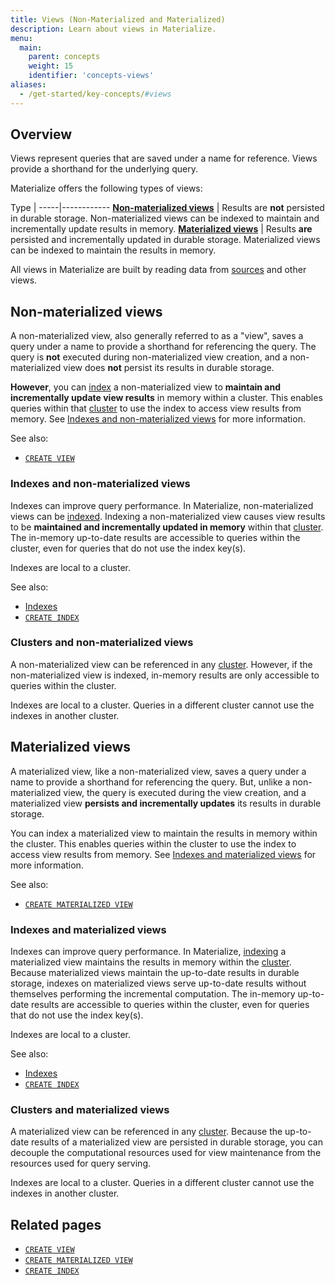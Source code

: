 ```yaml
---
title: Views (Non-Materialized and Materialized)
description: Learn about views in Materialize.
menu:
  main:
    parent: concepts
    weight: 15
    identifier: 'concepts-views'
aliases:
  - /get-started/key-concepts/#views
---
```


## Overview

Views represent queries that are saved under a name for reference. Views provide
a shorthand for the underlying query.

Materialize offers the following types of views:

Type |
-----|------------
[**Non-materialized views**](#non-materialized-views) | Results are **not** persisted in durable storage. Non-materialized views can be indexed to maintain and incrementally update results in memory.
[**Materialized views**](#materialized-views) | Results **are** persisted and incrementally updated in durable storage. Materialized views can be indexed to maintain the results in memory.

All views in Materialize are built by reading data from
[sources](/concepts/sources) and other views.

## Non-materialized views

A non-materialized view, also generally referred to as a "view", saves a query
under a name to provide a shorthand for referencing the query. The query is
**not** executed during non-materialized view creation, and a non-materialized
view does **not** persist its results in durable storage.

**However**, you can [index](/concepts/indexes/) a non-materialized view to
**maintain and incrementally update view results** in memory within a cluster.
This enables queries within that [cluster](/concepts/clusters/) to use the index
to access view results from memory.  See [Indexes and non-materialized
views](#indexes-and-non-materialized-views) for more information.

See also:

- [`CREATE VIEW`](/sql/create-view)

### Indexes and non-materialized views

Indexes can improve query performance. In Materialize, non-materialized views
can be [indexed](/concepts/indexes/). Indexing a non-materialized view causes
view results to be **maintained and incrementally updated in memory** within
that [cluster](/concepts/clusters/). The in-memory up-to-date results are
accessible to queries within the cluster, even for queries that do not use the
index key(s).

Indexes are local to a cluster.

See also:

- [Indexes](/concepts/indexes/)
- [`CREATE INDEX`](/sql/create-index/)

### Clusters and non-materialized views

A non-materialized view can be referenced in any [cluster](/concepts/clusters/).
However, if the non-materialized view is indexed, in-memory results are only
accessible to queries within the cluster.

Indexes are local to a cluster.  Queries in a different cluster cannot use the
indexes in another cluster.

## Materialized views

A materialized view, like a non-materialized view, saves a query under a name to
provide a shorthand for referencing the query. But, unlike a non-materialized
view, the query is executed during the view creation, and a materialized view
**persists and incrementally updates** its results in durable storage.

You can index a materialized view to maintain the results in memory
within the cluster. This enables queries within the cluster to use the index to
access view results from memory.  See [Indexes and materialized views](#indexes-and-materialized-views)
for more information.

See also:

- [`CREATE MATERIALIZED VIEW`](/sql/create-materialized-view)


### Indexes and materialized views

Indexes can improve query performance. In Materialize,
[indexing](/concepts/indexes/) a materialized view maintains the results in
memory within the [cluster](/concepts/clusters/).  Because materialized views
maintain the up-to-date results in durable storage, indexes on materialized
views serve up-to-date results without themselves performing the incremental
computation. The in-memory up-to-date results are accessible to queries within
the cluster, even for queries that do not use the index key(s).

Indexes are local to a cluster.

See also:

- [Indexes](/concepts/indexes/)
- [`CREATE INDEX`](/sql/create-index/)

### Clusters and materialized views

A materialized view can be referenced in any [cluster](/concepts/clusters/).
Because the up-to-date results of a materialized view are persisted in durable
storage, you can decouple the computational resources used for view maintenance
from the resources used for query serving.

Indexes are local to a cluster.  Queries in a different cluster cannot use the
indexes in another cluster.

## Related pages

- [`CREATE VIEW`](/sql/create-view)
- [`CREATE MATERIALIZED VIEW`](/sql/create-materialized-view)
- [`CREATE INDEX`](/sql/create-index)
